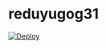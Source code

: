 # reduyugog31
[![Deploy](https://www.herokucdn.com/deploy/button.png)](https://dashboard.heroku.com/new?template=https://github.com/guowanpiaopeng119/reduyugog31)
